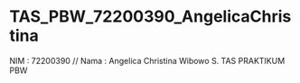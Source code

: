 # TAS_PBW_72200390_AngelicaChristina
NIM : 72200390 // Nama : Angelica Christina Wibowo S. TAS PRAKTIKUM PBW

